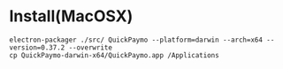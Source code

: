 
# Install(MacOSX)
```
electron-packager ./src/ QuickPaymo --platform=darwin --arch=x64 --version=0.37.2 --overwrite
cp QuickPaymo-darwin-x64/QuickPaymo.app /Applications
```
